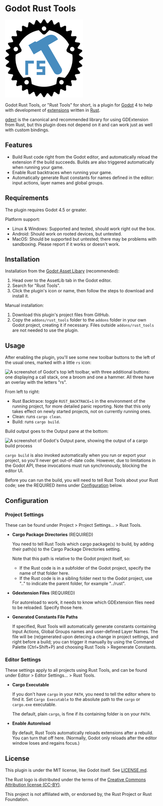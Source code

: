 Godot Rust Tools
================

![Godot Rust Tools icon: a hammer inside the Rust gear, with small letters "rs" written next to it](icon.svg)

Godot Rust Tools, or "Rust Tools" for short, is a plugin for [Godot](https://godotengine.org/) 4 to help with development of [extensions](https://docs.godotengine.org/en/stable/tutorials/scripting/gdextension/what_is_gdextension.html) written in [Rust](https://www.rust-lang.org/).

[gdext](https://godot-rust.github.io/) is the canonical and recommended library for using GDExtension from Rust, but this plugin does not depend on it and can work just as well with custom bindings.

Features
--------

- Build Rust code right from the Godot editor, and automatically reload the extension if the build succeeds. Builds are also triggered automatically when running your game.
- Enable Rust backtraces when running your game.
- Automatically generate Rust constants for names defined in the editor: input actions, layer names and global groups.

Requirements
------------

The plugin requires Godot 4.5 or greater.

Platform support:

- Linux & Windows: Supported and tested, should work right out the box.
- Android: Should work on rooted devices, but untested.
- MacOS: Should be supported but untested; there may be problems with sandboxing. Please report if it works or doesn't work.

Installation
------------

Installation from the [Godot Asset Libary](https://godotengine.org/asset-library/asset/4365) (recommended):

1. Head over to the AssetLib tab in the Godot editor.
2. Search for "Rust Tools".
3. Click the plugin's icon or name, then follow the steps to download and install it.

Manual installation:

1. Download this plugin's project files from GitHub.
2. Copy the `addons/rust_tools` folder to the `addons` folder in your own Godot project, creating it if necessary. Files outside `addons/rust_tools` are not needed to use the plugin.

Usage
-----

After enabling the plugin, you'll see some new toolbar buttons to the left of the usual ones, marked with a little `rs` icon:

![A screenshot of Godot's top left toolbar, with three additional buttons: one displaying a call stack, one a broom and one a hammer. All three have an overlay with the letters "rs".](readme_images/toolbar.png)

From left to right:

- Rust Backtrace: toggle `RUST_BACKTRACE=1` in the environment of the running project, for more detailed panic reporting. Note that this only takes effect on newly started projects, not on currently running ones.
- Clean: runs `cargo clean`.
- Build: runs `cargo build`.

Build output goes to the Output pane at the bottom:

![A screenshot of Godot's Output pane, showing the output of a cargo build process](readme_images/build_output.png)

`cargo build` is also invoked automatically when you run or export your project, so you'll never get out-of-date code. However, due to limitations in the Godot API, these invocations must run synchronously, blocking the editor UI.

Before you can run the build, you will need to tell Rust Tools about your Rust code; see the REQUIRED items under [Configuration](#Configuration) below.

Configuration
-------------

### Project Settings

These can be found under Project > Project Settings… > Rust Tools.

- **Cargo Package Directories** (REQUIRED)

  You need to tell Rust Tools which cargo package(s) to build, by adding their path(s) to the Cargo Package Directories setting.

  Note that this path is relative to the Godot project itself, so:

  - If the Rust code is in a subfolder of the Godot project, specify the name of that folder here.
  - If the Rust code is in a sibling folder next to the Godot project, use ".." to indicate the parent folder, for example "../rust".

- **Gdextension Files** (REQUIRED)

  For autoreload to work, it needs to know which GDExtension files need to be reloaded. Specify those here.

- **Generated Constants File Paths**

  If specified, Rust Tools will automatically generate constants containing Input Actions, Global Groups names and user-defined Layer Names. The file will be (re)generated upon detecing a change in project settings, and right before a build; you can trigger it manually by using the Command Palette (Ctrl+Shift+P) and choosing Rust Tools > Regenerate Constants.

### Editor Settings

These settings apply to all projects using Rust Tools, and can be found under Editor > Editor Settings… > Rust Tools.

- **Cargo Executable**

  If you don't have `cargo` in your `PATH`, you need to tell the editor where to find it. Set `Cargo Executable` to the absolute path to the `cargo` or `cargo.exe` executable.

  The default, plain `cargo`, is fine if its containing folder is on your `PATH`.

- **Enable Autoreload**

  By default, Rust Tools automatically reloads extensions after a rebuild. You can turn that off here. (Normally, Godot only reloads after the editor window loses and regains focus.)


License
-------

This plugin is under the MIT license, like Godot itself. See [LICENSE.md](LICENSE.md).

The Rust logo is distributed under the terms of the [Creative Commons Attribution license (CC-BY)](https://creativecommons.org/licenses/by/4.0/).

This project is not affiliated with, or endorsed by, the Rust Project or Rust Foundation.
